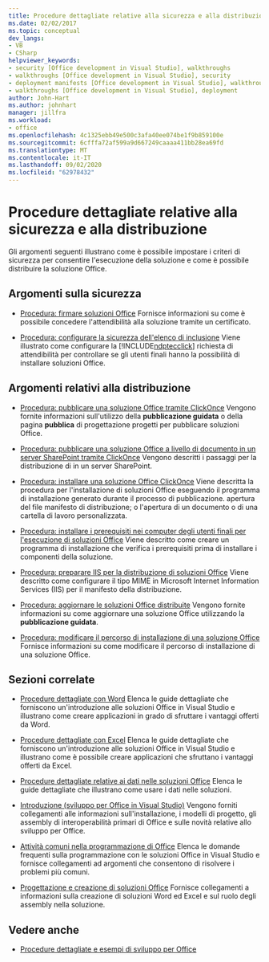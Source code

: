 ```yaml
---
title: Procedure dettagliate relative alla sicurezza e alla distribuzione
ms.date: 02/02/2017
ms.topic: conceptual
dev_langs:
- VB
- CSharp
helpviewer_keywords:
- security [Office development in Visual Studio], walkthroughs
- walkthroughs [Office development in Visual Studio], security
- deployment manifests [Office development in Visual Studio], walkthroughs
- walkthroughs [Office development in Visual Studio], deployment
author: John-Hart
ms.author: johnhart
manager: jillfra
ms.workload:
- office
ms.openlocfilehash: 4c1325ebb49e500c3afa40ee074be1f9b859100e
ms.sourcegitcommit: 6cfffa72af599a9d667249caaaa411bb28ea69fd
ms.translationtype: MT
ms.contentlocale: it-IT
ms.lasthandoff: 09/02/2020
ms.locfileid: "62978432"
---
```

# <a name="security-and-deployment-walkthroughs"></a>Procedure dettagliate relative alla sicurezza e alla distribuzione
  Gli argomenti seguenti illustrano come è possibile impostare i criteri di sicurezza per consentire l'esecuzione della soluzione e come è possibile distribuire la soluzione Office.

## <a name="security-topics"></a>Argomenti sulla sicurezza
- [Procedura: firmare soluzioni Office](../vsto/how-to-sign-office-solutions.md) Fornisce informazioni su come è possibile concedere l'attendibilità alla soluzione tramite un certificato.

- [Procedura: configurare la sicurezza dell'elenco di inclusione](../vsto/how-to-configure-inclusion-list-security.md) Viene illustrato come configurare la [!INCLUDE[ndptecclick](../vsto/includes/ndptecclick-md.md)] richiesta di attendibilità per controllare se gli utenti finali hanno la possibilità di installare soluzioni Office.

## <a name="deployment-topics"></a>Argomenti relativi alla distribuzione
- [Procedura: pubblicare una soluzione Office tramite ClickOnce](https://msdn.microsoft.com/2b6c247e-bc04-4ce4-bb64-c4e79bb3d5b8) Vengono fornite informazioni sull'utilizzo della **pubblicazione guidata** o della pagina **pubblica** di progettazione progetti per pubblicare soluzioni Office.

- [Procedura: pubblicare una soluzione Office a livello di documento in un server SharePoint tramite ClickOnce](https://msdn.microsoft.com/2408e809-fb78-42a1-9152-00afa1522e58) Vengono descritti i passaggi per la distribuzione di in un server SharePoint.

- [Procedura: installare una soluzione Office ClickOnce](https://msdn.microsoft.com/14702f48-9161-4190-994c-78211fe18065) Viene descritta la procedura per l'installazione di soluzioni Office eseguendo il programma di installazione generato durante il processo di pubblicazione. apertura del file manifesto di distribuzione; o l'apertura di un documento o di una cartella di lavoro personalizzata.

- [Procedura: installare i prerequisiti nei computer degli utenti finali per l'esecuzione di soluzioni Office](https://msdn.microsoft.com/74dd2c52-838f-4abf-b2b4-4d7b0c2a0a98) Viene descritto come creare un programma di installazione che verifica i prerequisiti prima di installare i componenti della soluzione.

- [Procedura: preparare IIS per la distribuzione di soluzioni Office](https://msdn.microsoft.com/f62bce70-81d4-4f8b-86e6-2f2afec5d9b4) Viene descritto come configurare il tipo MIME in Microsoft Internet Information Services (IIS) per il manifesto della distribuzione.

- [Procedura: aggiornare le soluzioni Office distribuite](https://msdn.microsoft.com/be96db53-b6ea-46ab-b8d9-b76b098b3b13) Vengono fornite informazioni su come aggiornare una soluzione Office utilizzando la **pubblicazione guidata**.

- [Procedura: modificare il percorso di installazione di una soluzione Office](https://msdn.microsoft.com/d0eaa07b-2d72-4902-899f-2f9fb165b8fd) Fornisce informazioni su come modificare il percorso di installazione di una soluzione Office.

## <a name="related-sections"></a>Sezioni correlate
- [Procedure dettagliate con Word](../vsto/walkthroughs-using-word.md) Elenca le guide dettagliate che forniscono un'introduzione alle soluzioni Office in Visual Studio e illustrano come creare applicazioni in grado di sfruttare i vantaggi offerti da Word.

- [Procedure dettagliate con Excel](../vsto/walkthroughs-using-excel.md) Elenca le guide dettagliate che forniscono un'introduzione alle soluzioni Office in Visual Studio e illustrano come è possibile creare applicazioni che sfruttano i vantaggi offerti da Excel.

- [Procedure dettagliate relative ai dati nelle soluzioni Office](../vsto/data-in-office-solutions-walkthroughs.md) Elenca le guide dettagliate che illustrano come usare i dati nelle soluzioni.

- [Introduzione &#40;sviluppo per Office in Visual Studio&#41;](../vsto/getting-started-office-development-in-visual-studio.md) Vengono forniti collegamenti alle informazioni sull'installazione, i modelli di progetto, gli assembly di interoperabilità primari di Office e sulle novità relative allo sviluppo per Office.

- [Attività comuni nella programmazione di Office](../vsto/common-tasks-in-office-programming.md) Elenca le domande frequenti sulla programmazione con le soluzioni Office in Visual Studio e fornisce collegamenti ad argomenti che consentono di risolvere i problemi più comuni.

- [Progettazione e creazione di soluzioni Office](../vsto/designing-and-creating-office-solutions.md) Fornisce collegamenti a informazioni sulla creazione di soluzioni Word ed Excel e sul ruolo degli assembly nella soluzione.

## <a name="see-also"></a>Vedere anche
- [Procedure dettagliate e esempi di sviluppo per Office](../vsto/office-development-samples-and-walkthroughs.md)
